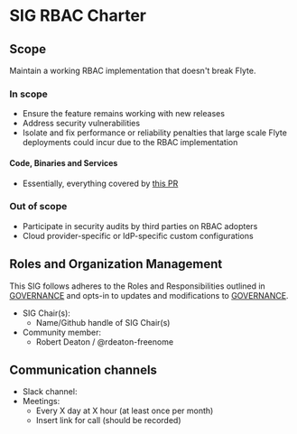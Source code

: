 # SIG RBAC Charter


## Scope

Maintain a working RBAC implementation that doesn't break Flyte.

### In scope

- Ensure the feature remains working with new releases
- Address security vulnerabilities 
- Isolate and fix performance or reliability penalties that large scale Flyte deployments could incur due to the RBAC implementation

#### Code, Binaries and Services

- Essentially, everything covered by [this PR](https://github.com/flyteorg/flyte/pull/6190)

### Out of scope

- Participate in security audits by third parties on RBAC adopters
- Cloud provider-specific or IdP-specific custom configurations

## Roles and Organization Management

This SIG follows adheres to the Roles and Responsibilities outlined in [GOVERNANCE]
and opts-in to updates and modifications to [GOVERNANCE].

- SIG Chair(s): 
    - Name/Github handle of SIG Chair(s)
- Community member:
    - Robert Deaton / @rdeaton-freenome

## Communication channels

- Slack channel:
- Meetings: 
    - Every X day at X hour (at least once per month)
    - Insert link for call (should be recorded)


[GOVERNANCE]: https://github.com/flyteorg/community/blob/main/GOVERNANCE.md
